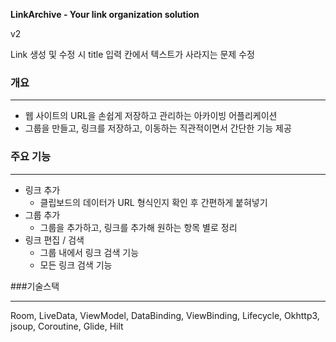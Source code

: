 **LinkArchive - Your link organization solution**

v2


Link 생성 및 수정 시 title 입력 칸에서 텍스트가 사라지는 문제 수정


### 개요
---

- 웹 사이트의 URL을 손쉽게 저장하고 관리하는 아카이빙 어플리케이션
- 그룹을 만들고, 링크를 저장하고, 이동하는 직관적이면서 간단한 기능 제공

### 주요 기능

---

- 링크 추가
    - 클립보드의 데이터가 URL 형식인지 확인 후 간편하게 붙혀넣기
- 그룹 추가
    - 그룹을 추가하고, 링크를 추가해 원하는 항목 별로 정리
- 링크 편집 / 검색
    - 그룹 내에서 링크 검색 기능
    - 모든 링크 검색 기능
 

###기술스택

---
Room, 
LiveData, 
ViewModel, 
DataBinding, 
ViewBinding, 
Lifecycle, 
Okhttp3, 
jsoup, 
Coroutine, 
Glide, 
Hilt
